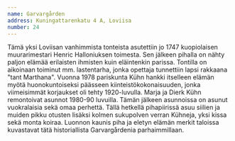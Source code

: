 ```yaml
---
name: Garvargården
address: Kuningattarenkatu 4 A, Loviisa
number: 24
---
```

Tämä yksi Loviisan vanhimmista tonteista asutettiin jo 1747 kuopiolaisen muurarimestari Henric Halloniuksen toimesta. Sen jälkeen pihalla on nähty paljon elämää erilaisten ihmisten kuin eläintenkin parissa. Tontilla on aikoinaan toiminut mm. lastentarha, jonka opettaja tunnettiin lapsi rakkaana "tant Marthana". Vuonna 1978 pariskunta Kühn hankki itselleen elämän myötä huonokuntoiseksi päässeen kiinteistökokonaisuuden, jonka viimeisimmät korjaukset oli tehty 1920-luvulla. Marja ja Dierk Kühn remontoivat asunnot 1980-90 luvuilla. Tämän jälkeen asunnoissa on asunut vuokralaisia sekä omaa perhettä. Tällä hetkellä pihapiirissä asuu siilien ja muiden pikku otusten lisäksi kolmen sukupolven verran Kühneja, yksi kissa sekä monta koiraa. Luonnon kaunis piha ja eletyn elämän merkit taloissa kuvastavat tätä historiallista Garvargårdenia parhaimmillaan.
